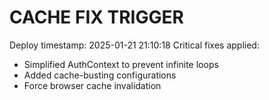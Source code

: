 # CACHE FIX TRIGGER
Deploy timestamp: 2025-01-21 21:10:18
Critical fixes applied:
- Simplified AuthContext to prevent infinite loops
- Added cache-busting configurations
- Force browser cache invalidation
